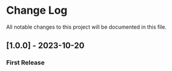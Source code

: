# Change Log
All notable changes to this project will be documented in this file.

## [1.0.0] - 2023-10-20
 
### First Release